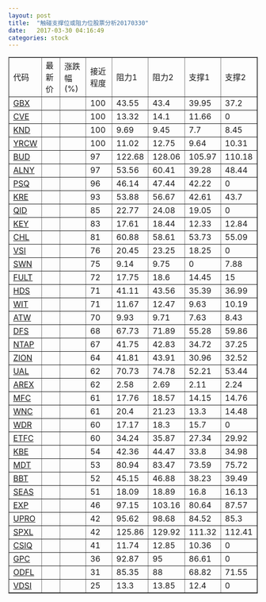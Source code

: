 ```yaml
---
layout: post
title:  "触碰支撑位或阻力位股票分析20170330"
date:   2017-03-30 04:16:49
categories: stock
---
```

<script type="text/javascript">
var stockList = []
stockList.push('gb_gbx');
stockList.push('gb_cve');
stockList.push('gb_knd');
stockList.push('gb_yrcw');
stockList.push('gb_bud');
stockList.push('gb_alny');
stockList.push('gb_psq');
stockList.push('gb_kre');
stockList.push('gb_qid');
stockList.push('gb_key');
stockList.push('gb_chl');
stockList.push('gb_vsi');
stockList.push('gb_swn');
stockList.push('gb_fult');
stockList.push('gb_hds');
stockList.push('gb_wit');
stockList.push('gb_atw');
stockList.push('gb_dfs');
stockList.push('gb_ntap');
stockList.push('gb_zion');
stockList.push('gb_ual');
stockList.push('gb_arex');
stockList.push('gb_mfc');
stockList.push('gb_wnc');
stockList.push('gb_wdr');
stockList.push('gb_etfc');
stockList.push('gb_kbe');
stockList.push('gb_mdt');
stockList.push('gb_bbt');
stockList.push('gb_seas');
stockList.push('gb_exp');
stockList.push('gb_upro');
stockList.push('gb_spxl');
stockList.push('gb_csiq');
stockList.push('gb_gpc');
stockList.push('gb_odfl');
stockList.push('gb_vdsi');
</script>
<table border="1">
 <tr>
 <td>代码</td>
 <td>最新价</td>
 <td>涨跌幅(%)</td>
 <td>接近程度</td>
 <td>阻力1</td>
 <td>阻力2</td>
 <td>支撑1</td>
 <td>支撑2</td>
</tr>
  <tr id="gbx" class="red">
  <td><a href="http://stock.finance.sina.com.cn/usstock/quotes/GBX.html" target="_blank">GBX</a></td><td></td><td></td><td>100</td><td>43.55</td><td>43.4</td><td>39.95</td><td>37.2</td></tr>
  <tr id="cve" class="red">
  <td><a href="http://stock.finance.sina.com.cn/usstock/quotes/CVE.html" target="_blank">CVE</a></td><td></td><td></td><td>100</td><td>13.32</td><td>14.1</td><td>11.66</td><td>0</td></tr>
  <tr id="knd" class="green">
  <td><a href="http://stock.finance.sina.com.cn/usstock/quotes/KND.html" target="_blank">KND</a></td><td></td><td></td><td>100</td><td>9.69</td><td>9.45</td><td>7.7</td><td>8.45</td></tr>
  <tr id="yrcw" class="red">
  <td><a href="http://stock.finance.sina.com.cn/usstock/quotes/YRCW.html" target="_blank">YRCW</a></td><td></td><td></td><td>100</td><td>11.02</td><td>12.75</td><td>9.64</td><td>10.31</td></tr>
  <tr id="bud" class="green">
  <td><a href="http://stock.finance.sina.com.cn/usstock/quotes/BUD.html" target="_blank">BUD</a></td><td></td><td></td><td>97</td><td>122.68</td><td>128.06</td><td>105.97</td><td>110.18</td></tr>
  <tr id="alny" class="red">
  <td><a href="http://stock.finance.sina.com.cn/usstock/quotes/ALNY.html" target="_blank">ALNY</a></td><td></td><td></td><td>97</td><td>53.56</td><td>60.41</td><td>39.28</td><td>48.44</td></tr>
  <tr id="psq" class="green">
  <td><a href="http://stock.finance.sina.com.cn/usstock/quotes/PSQ.html" target="_blank">PSQ</a></td><td></td><td></td><td>96</td><td>46.14</td><td>47.44</td><td>42.22</td><td>0</td></tr>
  <tr id="kre" class="red">
  <td><a href="http://stock.finance.sina.com.cn/usstock/quotes/KRE.html" target="_blank">KRE</a></td><td></td><td></td><td>93</td><td>53.88</td><td>56.67</td><td>42.61</td><td>43.7</td></tr>
  <tr id="qid" class="green">
  <td><a href="http://stock.finance.sina.com.cn/usstock/quotes/QID.html" target="_blank">QID</a></td><td></td><td></td><td>85</td><td>22.77</td><td>24.08</td><td>19.05</td><td>0</td></tr>
  <tr id="key" class="red">
  <td><a href="http://stock.finance.sina.com.cn/usstock/quotes/KEY.html" target="_blank">KEY</a></td><td></td><td></td><td>83</td><td>17.61</td><td>18.44</td><td>12.33</td><td>12.84</td></tr>
  <tr id="chl" class="green">
  <td><a href="http://stock.finance.sina.com.cn/usstock/quotes/CHL.html" target="_blank">CHL</a></td><td></td><td></td><td>81</td><td>60.88</td><td>58.61</td><td>53.73</td><td>55.09</td></tr>
  <tr id="vsi" class="red">
  <td><a href="http://stock.finance.sina.com.cn/usstock/quotes/VSI.html" target="_blank">VSI</a></td><td></td><td></td><td>76</td><td>20.45</td><td>23.25</td><td>18.25</td><td>0</td></tr>
  <tr id="swn" class="green">
  <td><a href="http://stock.finance.sina.com.cn/usstock/quotes/SWN.html" target="_blank">SWN</a></td><td></td><td></td><td>75</td><td>9.14</td><td>9.75</td><td>0</td><td>7.88</td></tr>
  <tr id="fult" class="red">
  <td><a href="http://stock.finance.sina.com.cn/usstock/quotes/FULT.html" target="_blank">FULT</a></td><td></td><td></td><td>72</td><td>17.75</td><td>18.6</td><td>14.45</td><td>15</td></tr>
  <tr id="hds" class="red">
  <td><a href="http://stock.finance.sina.com.cn/usstock/quotes/HDS.html" target="_blank">HDS</a></td><td></td><td></td><td>71</td><td>41.11</td><td>43.56</td><td>35.39</td><td>36.99</td></tr>
  <tr id="wit" class="green">
  <td><a href="http://stock.finance.sina.com.cn/usstock/quotes/WIT.html" target="_blank">WIT</a></td><td></td><td></td><td>71</td><td>11.67</td><td>12.47</td><td>9.63</td><td>10.19</td></tr>
  <tr id="atw" class="red">
  <td><a href="http://stock.finance.sina.com.cn/usstock/quotes/ATW.html" target="_blank">ATW</a></td><td></td><td></td><td>70</td><td>9.93</td><td>9.71</td><td>7.63</td><td>8.43</td></tr>
  <tr id="dfs" class="red">
  <td><a href="http://stock.finance.sina.com.cn/usstock/quotes/DFS.html" target="_blank">DFS</a></td><td></td><td></td><td>68</td><td>67.73</td><td>71.89</td><td>55.28</td><td>59.86</td></tr>
  <tr id="ntap" class="red">
  <td><a href="http://stock.finance.sina.com.cn/usstock/quotes/NTAP.html" target="_blank">NTAP</a></td><td></td><td></td><td>67</td><td>41.75</td><td>42.83</td><td>34.72</td><td>37.25</td></tr>
  <tr id="zion" class="red">
  <td><a href="http://stock.finance.sina.com.cn/usstock/quotes/ZION.html" target="_blank">ZION</a></td><td></td><td></td><td>64</td><td>41.81</td><td>43.91</td><td>30.96</td><td>32.52</td></tr>
  <tr id="ual" class="red">
  <td><a href="http://stock.finance.sina.com.cn/usstock/quotes/UAL.html" target="_blank">UAL</a></td><td></td><td></td><td>62</td><td>70.73</td><td>74.78</td><td>52.21</td><td>53.44</td></tr>
  <tr id="arex" class="red">
  <td><a href="http://stock.finance.sina.com.cn/usstock/quotes/AREX.html" target="_blank">AREX</a></td><td></td><td></td><td>62</td><td>2.58</td><td>2.69</td><td>2.11</td><td>2.24</td></tr>
  <tr id="mfc" class="green">
  <td><a href="http://stock.finance.sina.com.cn/usstock/quotes/MFC.html" target="_blank">MFC</a></td><td></td><td></td><td>61</td><td>17.76</td><td>18.57</td><td>14.15</td><td>14.76</td></tr>
  <tr id="wnc" class="red">
  <td><a href="http://stock.finance.sina.com.cn/usstock/quotes/WNC.html" target="_blank">WNC</a></td><td></td><td></td><td>61</td><td>20.4</td><td>21.23</td><td>13.3</td><td>14.48</td></tr>
  <tr id="wdr" class="red">
  <td><a href="http://stock.finance.sina.com.cn/usstock/quotes/WDR.html" target="_blank">WDR</a></td><td></td><td></td><td>60</td><td>17.17</td><td>18.3</td><td>15.7</td><td>0</td></tr>
  <tr id="etfc" class="green">
  <td><a href="http://stock.finance.sina.com.cn/usstock/quotes/ETFC.html" target="_blank">ETFC</a></td><td></td><td></td><td>60</td><td>34.24</td><td>35.87</td><td>27.34</td><td>29.92</td></tr>
  <tr id="kbe" class="red">
  <td><a href="http://stock.finance.sina.com.cn/usstock/quotes/KBE.html" target="_blank">KBE</a></td><td></td><td></td><td>54</td><td>42.36</td><td>44.47</td><td>33.8</td><td>34.98</td></tr>
  <tr id="mdt" class="green">
  <td><a href="http://stock.finance.sina.com.cn/usstock/quotes/MDT.html" target="_blank">MDT</a></td><td></td><td></td><td>53</td><td>80.94</td><td>83.47</td><td>73.59</td><td>75.72</td></tr>
  <tr id="bbt" class="red">
  <td><a href="http://stock.finance.sina.com.cn/usstock/quotes/BBT.html" target="_blank">BBT</a></td><td></td><td></td><td>52</td><td>45.15</td><td>46.88</td><td>38.23</td><td>39.49</td></tr>
  <tr id="seas" class="green">
  <td><a href="http://stock.finance.sina.com.cn/usstock/quotes/SEAS.html" target="_blank">SEAS</a></td><td></td><td></td><td>51</td><td>18.09</td><td>18.89</td><td>16.8</td><td>16.13</td></tr>
  <tr id="exp" class="green">
  <td><a href="http://stock.finance.sina.com.cn/usstock/quotes/EXP.html" target="_blank">EXP</a></td><td></td><td></td><td>46</td><td>97.15</td><td>103.16</td><td>80.64</td><td>87.57</td></tr>
  <tr id="upro" class="green">
  <td><a href="http://stock.finance.sina.com.cn/usstock/quotes/UPRO.html" target="_blank">UPRO</a></td><td></td><td></td><td>42</td><td>95.62</td><td>98.68</td><td>84.52</td><td>85.3</td></tr>
  <tr id="spxl" class="green">
  <td><a href="http://stock.finance.sina.com.cn/usstock/quotes/SPXL.html" target="_blank">SPXL</a></td><td></td><td></td><td>42</td><td>125.86</td><td>129.92</td><td>111.32</td><td>112.41</td></tr>
  <tr id="csiq" class="red">
  <td><a href="http://stock.finance.sina.com.cn/usstock/quotes/CSIQ.html" target="_blank">CSIQ</a></td><td></td><td></td><td>41</td><td>11.74</td><td>12.85</td><td>10.36</td><td>0</td></tr>
  <tr id="gpc" class="red">
  <td><a href="http://stock.finance.sina.com.cn/usstock/quotes/GPC.html" target="_blank">GPC</a></td><td></td><td></td><td>36</td><td>92.87</td><td>95</td><td>86.61</td><td>0</td></tr>
  <tr id="odfl" class="green">
  <td><a href="http://stock.finance.sina.com.cn/usstock/quotes/ODFL.html" target="_blank">ODFL</a></td><td></td><td></td><td>31</td><td>85.35</td><td>88</td><td>68.82</td><td>71.55</td></tr>
  <tr id="vdsi" class="red">
  <td><a href="http://stock.finance.sina.com.cn/usstock/quotes/VDSI.html" target="_blank">VDSI</a></td><td></td><td></td><td>25</td><td>13.3</td><td>13.85</td><td>12.4</td><td>0</td></tr>
</table>
